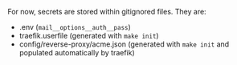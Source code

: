 For now, secrets are stored within gitignored files. They are:

- .env (`mail__options__auth__pass`)
- traefik.userfile (generated with `make init`)
- config/reverse-proxy/acme.json (generated with `make init` and populated automatically by traefik)
